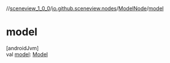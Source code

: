 //[sceneview_1_0_0](../../../index.md)/[io.github.sceneview.nodes](../index.md)/[ModelNode](index.md)/[model](model.md)

# model

[androidJvm]\
val [model](model.md): [Model](../../io.github.sceneview.model/index.md#1227607086%2FClasslikes%2F-602047187)
